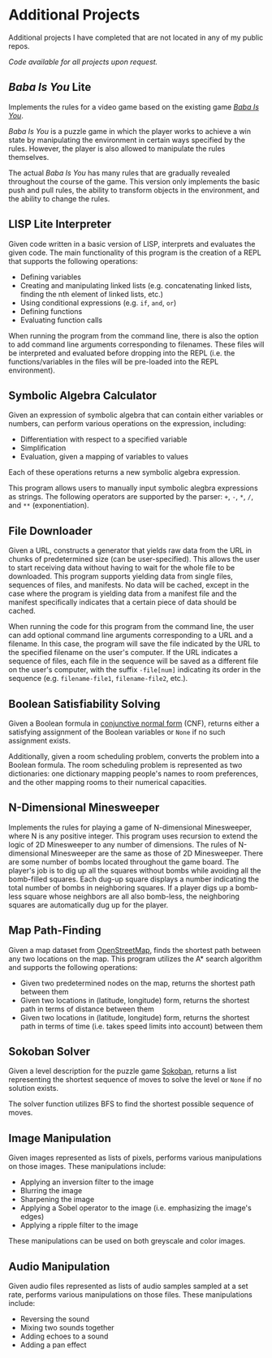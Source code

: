 # Additional Projects
Additional projects I have completed that are not located in any of my public repos.

*Code available for all projects upon request.*
## *Baba Is You* Lite
Implements the rules for a video game based on the existing game [*Baba Is You*](https://babaiswiki.fandom.com/wiki/Baba_Is_You_Wiki). 

*Baba Is You* is a puzzle game in which the player works to achieve
a win state by manipulating the environment in certain ways specified by the rules. However, the player is also allowed to manipulate the rules themselves.

The actual *Baba Is You* has many rules that are gradually revealed throughout the course of the game. This version only implements the basic push and pull rules, the ability to transform objects in the environment, and the ability to change the rules.

## LISP Lite Interpreter
Given code written in a basic version of LISP, interprets and evaluates the given code. The main functionality of this program is the creation of a REPL that supports the following operations:
- Defining variables
- Creating and manipulating linked lists (e.g. concatenating linked lists, finding the nth element of linked lists, etc.)
- Using conditional expressions (e.g. `if`, `and`, `or`)
- Defining functions
- Evaluating function calls

When running the program from the command line, there is also the option to add command line arguments corresponding to filenames. These files will be interpreted and evaluated before dropping into the REPL (i.e. the functions/variables in the files will be pre-loaded into the REPL environment).

## Symbolic Algebra Calculator
Given an expression of symbolic algebra that can contain either variables or numbers, can perform various operations on the expression, including:
- Differentiation with respect to a specified variable
- Simplification
- Evaluation, given a mapping of variables to values

Each of these operations returns a new symbolic algebra expression.

This program allows users to manually input symbolic alegbra expressions as strings. The following operators are supported by the parser: `+`, `-`, `*`, `/`, and `**` (exponentiation).

## File Downloader
Given a URL, constructs a generator that yields raw data from the URL in chunks of predetermined size (can be user-specified). This allows the user to start receiving data without having to wait for the whole file to be downloaded. This program supports yielding data from single files, sequences of files, and manifests. No data will be cached, except in the case where the program is yielding data from a manifest file and the manifest specifically indicates that a certain piece of data should be cached.

When running the code for this program from the command line, the user can add optional command line arguments corresponding to a URL and a filename. In this case, the program will save the file indicated by the URL to the specified filename on the user's computer. If the URL indicates a sequence of files, each file in the sequence will be saved as a different file on the user's computer, with the suffix `-file[num]` indicating its order in the sequence (e.g. `filename-file1`, `filename-file2`, etc.).

## Boolean Satisfiability Solving
Given a Boolean formula in [conjunctive normal form](https://en.wikipedia.org/wiki/Conjunctive_normal_form) (CNF), returns either a satisfying assignment of the Boolean variables or `None` if no such assignment exists.

Additionally, given a room scheduling problem, converts the problem into a Boolean formula. The room scheduling problem is represented as two dictionaries: one dictionary mapping people's names to room preferences, and the other mapping rooms to their numerical capacities.

## N-Dimensional Minesweeper
Implements the rules for playing a game of N-dimensional Minesweeper, where N is any positive integer. This program uses recursion to extend the logic of 2D Minesweeper to any number of dimensions. The rules of N-dimensional Minesweeper are the same as those of 2D Minesweeper. There are some number of bombs located throughout the game board. The player's job is to dig up all the squares without bombs while avoiding all the bomb-filled squares. Each dug-up square displays a number indicating the total number of bombs in neighboring squares. If a player digs up a bomb-less square whose neighbors are all also bomb-less, the neighboring squares are automatically dug up for the player. 

## Map Path-Finding
Given a map dataset from [OpenStreetMap](https://www.openstreetmap.org/about), finds the shortest path between any two locations on the map. This program utilizes the A* search algorithm and supports the following operations:
- Given two predetermined nodes on the map, returns the shortest path between them
- Given two locations in (latitude, longitude) form, returns the shortest path in terms of distance between them
- Given two locations in (latitude, longitude) form, returns the shortest path in terms of time (i.e. takes speed limits into account) between them

## Sokoban Solver
Given a level description for the puzzle game [Sokoban](https://en.wikipedia.org/wiki/Sokoban), returns a list representing the shortest sequence of moves to solve the level or `None` if no solution exists.

The solver function utilizes BFS to find the shortest possible sequence of moves.

## Image Manipulation
Given images represented as lists of pixels, performs various manipulations on those images. These manipulations include:
- Applying an inversion filter to the image
- Blurring the image
- Sharpening the image
- Applying a Sobel operator to the image (i.e. emphasizing the image's edges)
- Applying a ripple filter to the image

These manipulations can be used on both greyscale and color images.

## Audio Manipulation
Given audio files represented as lists of audio samples sampled at a set rate, performs various manipulations on those files. These manipulations include:
- Reversing the sound
- Mixing two sounds together
- Adding echoes to a sound
- Adding a pan effect



